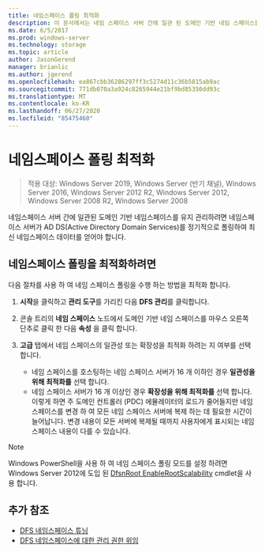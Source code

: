 ```yaml
---
title: 네임스페이스 폴링 최적화
description: 이 문서에서는 네임 스페이스 서버 간에 일관 된 도메인 기반 네임 스페이스를 유지 하기 위해 네임 스페이스 폴링을 최적화 하는 방법을 설명 합니다.
ms.date: 6/5/2017
ms.prod: windows-server
ms.technology: storage
ms.topic: article
author: JasonGerend
manager: brianlic
ms.author: jgerend
ms.openlocfilehash: ea867cbb36286297ff3c5274d11c36b5815ab9ac
ms.sourcegitcommit: 771db070a3a924c8265944e21bf9bd85350dd93c
ms.translationtype: MT
ms.contentlocale: ko-KR
ms.lasthandoff: 06/27/2020
ms.locfileid: "85475460"
---
```

# <a name="optimize-namespace-polling"></a>네임스페이스 폴링 최적화

> 적용 대상: Windows Server 2019, Windows Server (반기 채널), Windows Server 2016, Windows Server 2012 R2, Windows Server 2012, Windows Server 2008 R2, Windows Server 2008

네임스페이스 서버 간에 일관된 도메인 기반 네임스페이스를 유지 관리하려면 네임스페이스 서버가 AD DS(Active Directory Domain Services)를 정기적으로 폴링하여 최신 네임스페이스 데이터를 얻어야 합니다.

## <a name="to-optimize-namespace-polling"></a>네임스페이스 폴링을 최적화하려면

다음 절차를 사용 하 여 네임 스페이스 폴링을 수행 하는 방법을 최적화 합니다.

1.  **시작**을 클릭하고 **관리 도구**를 가리킨 다음 **DFS 관리**를 클릭합니다.

2.  콘솔 트리의 **네임 스페이스** 노드에서 도메인 기반 네임 스페이스를 마우스 오른쪽 단추로 클릭 한 다음 **속성** 을 클릭 합니다.

3.  **고급** 탭에서 네임 스페이스의 일관성 또는 확장성을 최적화 하려는 지 여부를 선택 합니다.

    -   네임 스페이스를 호스팅하는 네임 스페이스 서버가 16 개 이하인 경우 **일관성을 위해 최적화를** 선택 합니다.
    -   네임 스페이스 서버가 16 개 이상인 경우 **확장성을 위해 최적화를** 선택 합니다. 이렇게 하면 주 도메인 컨트롤러 (PDC) 에뮬레이터의 로드가 줄어들지만 네임 스페이스를 변경 하 여 모든 네임 스페이스 서버에 복제 하는 데 필요한 시간이 늘어납니다. 변경 내용이 모든 서버에 복제될 때까지 사용자에게 표시되는 네임스페이스 내용이 다를 수 있습니다.

> [!NOTE]
> Windows PowerShell을 사용 하 여 네임 스페이스 폴링 모드를 설정 하려면 Windows Server 2012에 도입 된 [DfsnRoot EnableRootScalability](https://technet.microsoft.com/library/jj884281.aspx) cmdlet을 사용 합니다.

## <a name="additional-references"></a>추가 참조

-   [DFS 네임스페이스 튜닝](tuning-dfs-namespaces.md)
-   [DFS 네임스페이스에 대한 관리 권한 위임](delegate-management-permissions-for-dfs-namespaces.md)